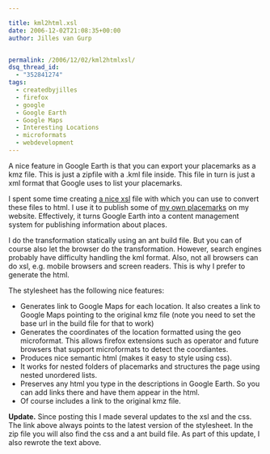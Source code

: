 ```yaml
---

title: kml2html.xsl
date: 2006-12-02T21:08:35+00:00
author: Jilles van Gurp


permalink: /2006/12/02/kml2htmlxsl/
dsq_thread_id:
  - "352841274"
tags:
  - createdbyjilles
  - firefox
  - google
  - Google Earth
  - Google Maps
  - Interesting Locations
  - microformats
  - webdevelopment
---
```

A nice feature in Google Earth is that you can export your placemarks as a kmz file. This is just a zipfile with a .kml file inside. This file in turn is just a xml format that Google uses to list your placemarks.

I spent some time creating [a nice xsl](https://www.jillesvangurp.com/places/kml2html.zip) file with which you can use to convert these files to html. I use it to publish some of [my own placemarks](https://www.jillesvangurp.com/places) on my website. Effectively, it turns Google Earth into a content management system for publishing information about places.

I do the transformation statically using an ant build file. But you can of course also let the browser do the transformation. However, search engines probably have difficulty handling the kml format. Also, not all browsers can do xsl, e.g. mobile browsers and screen readers. This is why I prefer to generate the html.

The stylesheet has the following nice features:

- Generates link to Google Maps for each location. It also creates a link to Google Maps pointing to the original kmz file (note you need to set the base url in the build file for that to work)
- Generates the coordinates of the location formatted using the geo microformat. This allows firefox extensions such as operator and future browsers that support microformats to detect the coordiantes.
- Produces nice semantic html (makes it easy to style using css).
- It works for nested folders of placemarks and structures the page using nested unordered lists.
- Preserves any html you type in the descriptions in Google Earth. So you can add links there and have them appear in the html.
- Of course includes a link to the original kmz file.

**Update.** Since posting this I made several updates to the xsl and the css. The link above always points to the latest version of the stylesheet. In the zip file you will also find the css and a ant build file. As part of this update, I also rewrote the text above.